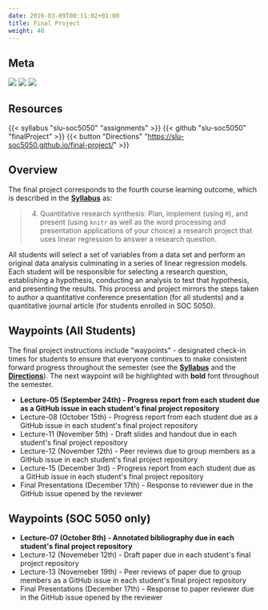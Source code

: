 ```yaml
---
date: 2016-03-09T00:11:02+01:00
title: Final Project
weight: 40
---
```


## Meta

![](https://img.shields.io/badge/semester-fall%202018-orange.svg) ![](https://img.shields.io/badge/release-full-brightgreen.svg)
![](https://img.shields.io/badge/last%20update-2018--08--15-brightgreen.svg)

## Resources

{{< syllabus "slu-soc5050" "assignments" >}}
{{< github "slu-soc5050" "finalProject" >}}
{{< button "Directions" "https://slu-soc5050.github.io/final-project/" >}}

## Overview

The final project corresponds to the fourth course learning outcome, which is described in the <a href="https://slu-soc5050.github.io/syllabus" target="_blank">**Syllabus**</a> as:

> 4) Quantitative research synthesis: Plan, implement (using `R`), and present (using `knitr` as well as the word processing and presentation applications of your choice) a research project that uses linear regression to answer a research question.

All students will select a set of variables from a data set and perform an original data analysis culminating in a series of linear regression models. Each student will be responsible for selecting a research question, establishing a hypothesis, conducting an analysis to test that hypothesis, and presenting the results. This process and project mirrors the steps taken to author a quantitative conference presentation (for all students) and a quantitative journal article (for students enrolled in SOC 5050).

## Waypoints (All Students)

The final project instructions include "waypoints" - designated check-in times for students to ensure that everyone continues to make consistent forward progress throughout the semester (see the <a href="https://slu-soc5050.github.io/syllabus" target="_blank">**Syllabus**</a> and the <a href="https://slu-soc5050.github.io/final-project" target="_blank">**Directions**</a>). The next waypoint will be highlighted with **bold** font throughout the semester.

-   **Lecture-05 (September 24th) - Progress report from each student due as a GitHub issue in each student's final project repository**
-   Lecture-08 (October 15th) - Progress report from each student due as a GitHub issue in each student's final project repository
-   Lecture-11 (November 5th) - Draft slides and handout due in each student's final project repository
-   Lecture-12 (November 12th) - Peer reviews due to group members as a GitHub issue in each student's final project repository
-   Lecture-15 (December 3rd) - Progress report from each student due as a GitHub issue in each student's final project repository
-   Final Presentations (December 17th) - Response to reviewer due in the GitHub issue opened by the reviewer

## Waypoints (SOC 5050 only)

-   **Lecture-07 (October 8th) - Annotated bibliography due in each student's final project repository**
-   Lecture-12 (Novemeber 12th) - Draft paper due in each student's final project repository
-   Lecture-13 (Novemeber 19th) - Peer reviews of paper due to group members as a GitHub issue in each student's final project repository
-   Final Presentations (December 17th) - Response to paper reviewer due in the GitHub issue opened by the reviewer
